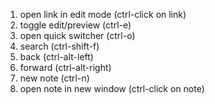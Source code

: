 1. open link in edit mode (ctrl-click on link)
2. toggle edit/preview (ctrl-e)
3. open quick switcher (ctrl-o)
4. search (ctrl-shift-f)
5. back (ctrl-alt-left)
6. forward (ctrl-alt-right)
7. new note (ctrl-n)
8. open note in new window (ctrl-click on note)